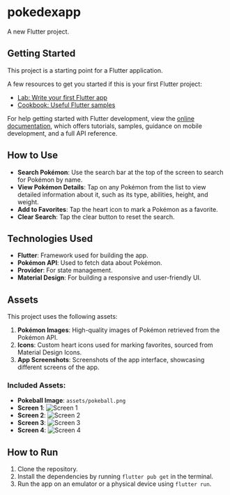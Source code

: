 # pokedexapp

A new Flutter project.

## Getting Started

This project is a starting point for a Flutter application.

A few resources to get you started if this is your first Flutter project:

- [Lab: Write your first Flutter app](https://docs.flutter.dev/get-started/codelab)
- [Cookbook: Useful Flutter samples](https://docs.flutter.dev/cookbook)

For help getting started with Flutter development, view the
[online documentation](https://docs.flutter.dev/), which offers tutorials,
samples, guidance on mobile development, and a full API reference.

## How to Use

- **Search Pokémon**: Use the search bar at the top of the screen to search for Pokémon by name.
- **View Pokémon Details**: Tap on any Pokémon from the list to view detailed information about it, such as its type, abilities, height, and weight.
- **Add to Favorites**: Tap the heart icon to mark a Pokémon as a favorite.
- **Clear Search**: Tap the clear button to reset the search.

## Technologies Used

- **Flutter**: Framework used for building the app.
- **Pokémon API**: Used to fetch data about Pokémon.
- **Provider**: For state management.
- **Material Design**: For building a responsive and user-friendly UI.

## Assets

This project uses the following assets:

1. **Pokémon Images**: High-quality images of Pokémon retrieved from the Pokémon API.
2. **Icons**: Custom heart icons used for marking favorites, sourced from Material Design Icons.
3. **App Screenshots**: Screenshots of the app interface, showcasing different screens of the app.

### Included Assets:

- **Pokeball Image**: `assets/pokeball.png`
- **Screen 1**: ![Screen 1](assets/Screen1.png)
- **Screen 2**: ![Screen 2](assets/Screen2.png)
- **Screen 3**: ![Screen 3](assets/Screen3.png)
- **Screen 4**: ![Screen 4](assets/Screen4.png)

## How to Run

1. Clone the repository.
2. Install the dependencies by running `flutter pub get` in the terminal.
3. Run the app on an emulator or a physical device using `flutter run`.
